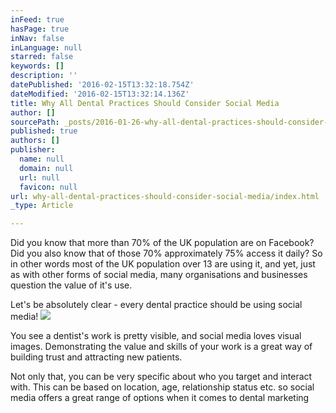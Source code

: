 ```yaml
---
inFeed: true
hasPage: true
inNav: false
inLanguage: null
starred: false
keywords: []
description: ''
datePublished: '2016-02-15T13:32:18.754Z'
dateModified: '2016-02-15T13:32:14.136Z'
title: Why All Dental Practices Should Consider Social Media
author: []
sourcePath: _posts/2016-01-26-why-all-dental-practices-should-consider-social-media.md
published: true
authors: []
publisher:
  name: null
  domain: null
  url: null
  favicon: null
url: why-all-dental-practices-should-consider-social-media/index.html
_type: Article

---
```

Did you know that more than 70% of the UK population are on Facebook? Did you also know that of those 70% approximately 75% access it daily? So in other words most of the UK population over 13 are using it, and yet, just as with other forms of social media, many organisations and businesses question the value of it's use. 

Let's be absolutely clear -  every dental practice should be using social media!
![](https://s3-us-west-2.amazonaws.com/the-grid-img/p/3d7341d88dd083c223b3a1e9d9c40f1f6c035858.jpg)

You see a dentist's work is pretty visible, and social media loves visual images. Demonstrating the value and skills of your work is a great way of building trust and attracting new patients. 

Not only that, you can be very specific about who you target and interact with. This can be based on location, age, relationship status etc. so social media offers a great range of options when it comes to dental marketing